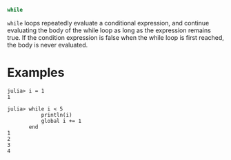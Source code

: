 ```julia
while
```

`while` loops repeatedly evaluate a conditional expression, and continue evaluating the body of the while loop as long as the expression remains true. If the condition expression is false when the while loop is first reached, the body is never evaluated.

# Examples

```jldoctest
julia> i = 1
1

julia> while i < 5
           println(i)
           global i += 1
       end
1
2
3
4
```
